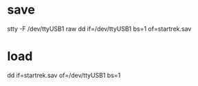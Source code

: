 # save
stty -F /dev/ttyUSB1 raw
dd if=/dev/ttyUSB1 bs=1 of=startrek.sav

# load
dd if=startrek.sav of=/dev/ttyUSB1 bs=1

